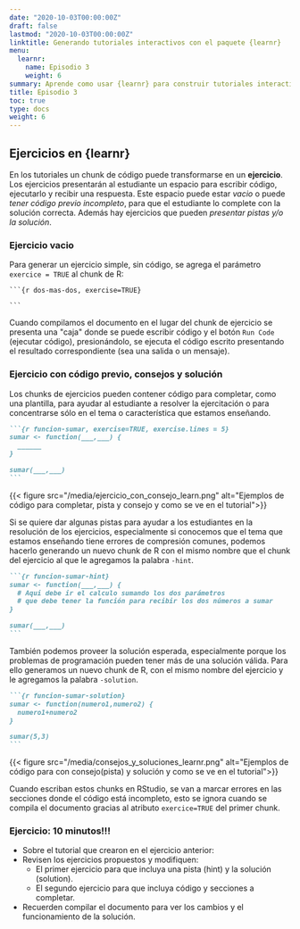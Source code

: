 ```yaml
---
date: "2020-10-03T00:00:00Z"
draft: false
lastmod: "2020-10-03T00:00:00Z"
linktitle: Generando tutoriales interactivos con el paquete {learnr}
menu:
  learnr:
    name: Episodio 3
    weight: 6
summary: Aprende como usar {learnr} para construir tutoriales interactivos con R.
title: Episodio 3
toc: true
type: docs
weight: 6
---
```


## Ejercicios en {learnr}

En los tutoriales un chunk de código puede transformarse en un **ejercicio**.  Los ejercicios presentarán al estudiante un espacio para escribir código, ejecutarlo y recibir una respuesta.  Este espacio puede estar *vacio* o puede *tener código previo incompleto*, para que el estudiante lo complete con la solución correcta.  Además hay ejercicios que pueden *presentar pistas y/o la solución*.

### Ejercicio vacio

Para generar un ejercicio simple, sin código, se agrega el parámetro `exercice = TRUE` al chunk de R: 

````
```{r dos-mas-dos, exercise=TRUE}

```
```` 

Cuando compilamos el documento en el lugar del chunk de ejercicio se presenta una "caja" donde se puede escribir código y el botón `Run Code` (ejecutar código), presionándolo, se ejecuta el código escrito presentando el resultado correspondiente (sea una salida o un mensaje).

### Ejercicio con código previo, consejos y solución

Los chunks de ejercicios pueden contener código para completar, como una plantilla, para ayudar al estudiante a resolver la ejercitación o para concentrarse sólo en el tema o característica que estamos enseñando.


````markdown
```{r funcion-sumar, exercise=TRUE, exercise.lines = 5}
sumar <- function(___,___) {
  ______
}

sumar(___,___)
```
````

{{< figure src="/media/ejercicio_con_consejo_learn.png" alt="Ejemplos de código para completar, pista y consejo y como se ve en el tutorial">}}


Si se quiere dar algunas pistas para ayudar a los estudiantes en la resolución de los ejercicios, especialmente si conocemos que el tema que estamos enseñando tiene errores de compresión comunes, podemos hacerlo generando un nuevo chunk de R con el mismo nombre que el chunk del ejercicio al que le agregamos la palabra `-hint`.

````markdown
```{r funcion-sumar-hint}
sumar <- function(___,___) {
  # Aqui debe ir el calculo sumando los dos parámetros 
  # que debe tener la función para recibir los dos números a sumar
}

sumar(___,___)
```
````

También podemos proveer la solución esperada, especialmente porque los problemas de programación pueden tener más de una solución válida.  Para ello generamos un nuevo chunk de R, con el mismo nombre del ejercicio y le agregamos la palabra `-solution`.

````markdown
```{r funcion-sumar-solution}
sumar <- function(numero1,numero2) {
  numero1+numero2
}

sumar(5,3)
```
````

{{< figure src="/media/consejos_y_soluciones_learnr.png" alt="Ejemplos de código para con consejo(pista) y solución y como se ve en el tutorial">}}


Cuando escriban estos chunks en RStudio, se van a marcar errores en las secciones donde el código está incompleto, esto se ignora cuando se compila el documento gracias al atributo `exercice=TRUE` del primer chunk.


### Ejercicio: 10 minutos!!! 

* Sobre el tutorial que crearon en el ejercicio anterior:
* Revisen los ejercicios propuestos y modifiquen:
  - El primer ejercicio para que incluya una pista (hint) y la solución (solution).
  - El segundo ejercicio para que  incluya código y secciones a completar.
* Recuerden compilar el documento para ver los cambios y el funcionamiento de la solución.